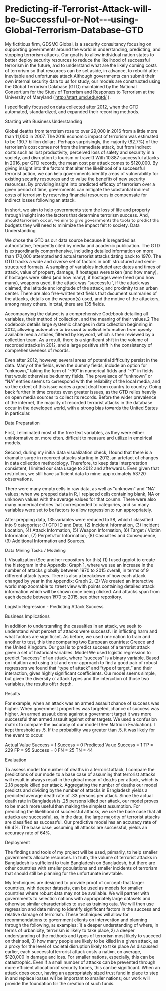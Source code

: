 # Predicting-if-Terrorist-Attack-will-be-Successful-or-Not---using-Global-Terrorism-Database-GTD
My fictitious firm, GDSMC Global, is a security consultancy focusing on supporting governments around the world in understanding, predicting, and stopping terrorism attacks. Our goal is to allow individual nation states to better deploy security resources to reduce the likelihood of successful terrorism in the future, and to understand what are the likely coming costs of terrorism so that resources can be set aside, in advance, to rebuild after inevitable and unfortunate attack.Although governments can submit their own internal security data to us for study, our models are constructed using the Global Terrorism Database (GTD) maintained by the National Consortium for the Study of Terrorism and Responses to Terrorism at the University of Maryland ( http://start.umd.edu/gtd/ ).

I specifically focused on data collected after 2012, when the GTD automated, standardized, and
expanded their recording methods.

Starting with Business Understanding

Global deaths from terrorism rose to over 29,000 in 2016 from a little more than 11,000 in 2007. The 2016
economic impact of terrorism was estimated to be 130.7 billion dollars. Perhaps surprisingly, the majority
(82.7%) of the terrorism’s cost comes not from the immediate attack, but from indirect costs such as lost
productivity, perceived loss of safety and security in a society, and disruption to tourism or travel.1 With
10,887 successful attacks in 2016, per GTD records, the mean cost per attack comes to $120,000.
By giving insight into the factors that alter the likelihood of a successful terrorist action, we can help
governments identify areas of vulnerability for existing security resources and to value the benefits of new
security resources. By providing insight into predicted efficacy of terrorism over a given period of time,
governments can mitigate the substantial indirect costs of terrorism by reserving financial resources to
compensate for indirect losses following an attack.

In short, we aim to help governments stem the loss of life and property through insight into the factors
that determine terrorism success. And, should terrorism occur, we aim to give governments the tools to
predict the budgets they will need to minimize the impact felt to society.
Data Understanding

We chose the GTD as our data source because it is regarded as authoritative, frequently cited by media
and academic publication. The GTD is extraordinarily comprehensive, including detailed information on
more than 170,000 attempted and actual terrorist attacks dating back to 1970.
The GTD tracks a wide and diverse set of factors in both structured and semi-structured formats. A
sampling of variables included are: dates and times of attack, value of property damage, if hostages were
taken (and how many), if hostages were killed (and how many), if hostages were freed (and how many), weapons used, if the attack was “successful”, if the attack was claimed, the latitude and longitude of the
attack, and proximity to an urban center. There are also free-written text fields that document summaries
of the attacks, details on the weapon(s) used, and the motive of the attackers, among many others. In total,
there are 135 fields.

Accompanying the dataset is a comprehensive Codebook detailing all variables, their method of collection,
and the meaning of their values.2 The codebook details large systemic changes in data collection beginning
in 2012, allowing automation to be used to collect information from openly available media articles,
filtered by keyword, which is then reviewed by a collection team. As a result, there is a significant shift
in the volume of recorded attacks in 2012, and a large positive shift in the consistency of
comprehensiveness of records.

Even after 2012, however, several areas of potential difficulty persist in the data. Many of the fields, even
the dummy fields, include an option for “unknown,” taking the form of “-99” in numerical fields and “-9”
in fields that would otherwise be dummy fields. The prevalence of “unknown” or “NA” entries seems to
correspond with the reliability of the local media, and so the extent of this issue varies a great deal from
country to country. Going back further in time creates even greater issues, as the GTD relies heavily on
open media sources to collect its records. Before the wider prevalence of the internet, the majority of
recorded terrorist attacks in the database occur in the developed world, with a strong bias towards the
United States in particular.


Data Preparation

First, I eliminated most of the free text variables, as they were either uninformative or, more often,
difficult to measure and utilize in empirical models.

Second, during my initial data visualization check, I found that there is a dramatic surge in recorded
attacks starting in 2012, an artefact of changes in data collection methodology. Therefore, to keep data
interpretation consistent, I limited our data usage to 2012 and afterwards. Even given that restriction,
we still have sufficient data to mine: approximately 53720 observations.

There were many empty cells in  raw data, as well as “unknown” and “NA” values; when we prepped
data in R, I replaced cells containing blank, NA or unknown values with the average values for that
column. There were also many numerical entries that corresponded to categories, and so many variables
were set to be factors to allow regression to run appropriately.

After prepping data, 135 variables were reduced to 98, which I classified into 9 categories: (1) GTD ID
and Date, (2) Incident Information, (3) Incident Location, (4) Attack Information, (5) Weapon Information,
(6) Target / Victim Information, (7) Perpetrator Information, (8) Casualties and Consequence, (9)
Additional Information and Sources.

Data Mining Tasks / Modeling

I. Visualization (See another repository for this)
(1) I used ggplot to create the histogram in the Appendix: Graph 1, where we see an increase in the
number of attacks globally between 1970 to 2015 overall, in terms of 9 different attack types. There is
also a breakdown of how each attack changed by year in the Appendix: Graph 2. (2) We created an
interactive world map zoomable to street view with points containing detailed attack information which
will be shown once being clicked. And attacks span from each decade between 1970 to 2015, see other repository.

Logistic Regression - Predicting Attack Success

Business Implications

In addition to understanding the casualties in an attack, we seek to understand what percent of attacks
were successful in inflicting harm and what factors are significant. As before, we used one nation to train
and another to test, this time comparing two European countries: Greece and the United Kingdom. Our
goal is to predict success of a terrorist attack given a set of historical variables.
Model
We used logistic regression to predict “success” of an attack, where “success” is a binary variable. Based
on intuition and using trial and error approach to find a good pair of robust regressors we found that “type
of attack” and “type of target,” and their interaction, gives highly significant coefficients. Our model seems
simple, but given the diversity of attack types and the interaction of those two variables, the results offer
depth.

Results

For example, when an attack was an armed assault chance of success was higher. When government
properties was targeted, chance of success was higher. An armed assault done against a government target
it was more successful than armed assault against other targets. We used a confusion matrix to compare
the accuracy of our model (See Matrix in Evaluation). I kept threshold as .5. If the probability was greater
than .5, it was likely for the event to occur.

Actual Value
Success = 1 Success = 0
Predicted Value Success = 1 TP = 229 FP = 95
Success = 0 FN = 25 TN = 44

Evaluation

To assess model for number of deaths in a terrorist attack, I compare the predictions of our model
to a base case of assuming that terrorist attacks will result in always result in the global mean of deaths
per attack, which is 2.18 people killed per attack. Aggregating the number of deaths our model predicts
and dividing by the number of attacks in Bangladesh yields a predicted average death rate of .33 persons
per attack. Since the actual death rate in Bangladesh is .25 persons killed per attack, our model proves to
be much more useful than making the simplest assumption.
For predicting the likelihood of successful attacks, we use the base case that all attacks are successful, as,
in the data, the large majority of terrorist attacks are classified as successful. Our predictive model has an
accuracy rate of 69.4%. The base case, assuming all attacks are successful, yields an accuracy rate of 64%.

Deployment

The findings and tools of my project will be used, primarily, to help smaller governments allocate
resources. In truth, the volume of terrorist attacks in Bangladesh is sufficient to train Bangladesh on
Bangladesh, but there are other countries with smaller populations and smaller incidents of terrorism that
should still be planning for the unfortunate inevitable.

My techniques are designed to provide proof of concept: that larger countries, with deeper datasets, can
be used as models for smaller countries where robust data may not be available. We will partner with
governments to selection nations with appropriately large datasets and otherwise similar characteristics to
use as training data. We will then use regression and data mining to identify significant factors in the
success and relative damage of terrorism. These techniques will allow for recommendations to
government clients on intervention and planning through the following, as examples: 1) a deeper
understanding of where, in terms of urbanicity, terrorism is likely to take place, 2) a deeper understanding
of the methods and types of terrorism most likely to succeed on their soil, 3) how many people are likely
to be killed in a given attack, as a proxy for the level of societal disruption likely to take place
As discussed earlier, each successful terrorist attack costs a nation, on average, $120,000 in damage and
loss. For smaller nations, especially, this can be catastrophic. Even if a small number of attacks can be
prevented through more efficient allocation of security forces, this can be significant. When an attack does
occur, having an appropriately sized trust fund in place to step in and replace losses will be important to
smaller nations; our work will provide the foundation for the creation of such funds.
